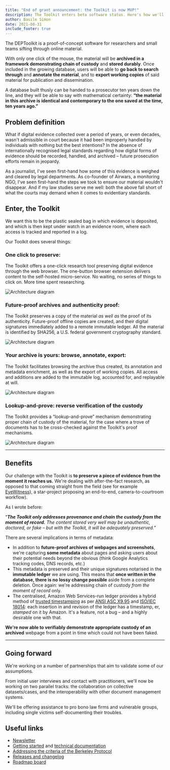 ```yaml
---
title: "End of grant announcement: the Toolkit is now MVP!"
description: The Toolkit enters beta software status. Here's how we'll be moving forward.
author: Basile Simon
date: 2021-08-31
include_footer: true
---
```


The DEPToolkit is a proof-of-concept software for researchers and small teams sifting through online material. 

With only one click of the mouse, the material will be **archived in a framework demonstrating chain of custody** and **stored durably**. Once included in the growing database, users will be able to **go back to search through** and **annotate the material**, and to **export working copies** of said material for publication and dissemination.

A database built thusly can be handed to a prosecutor ten years down the line, and they will be able to say with mathematical certainty: **“the material in this archive is identical and contemporary to the one saved at the time, ten years ago.”**

## Problem definition

What if digital evidence collected over a period of years, or even decades, wasn't admissible in court because it had been improperly handled by individuals with nothing but the best intentions? In the absence of internationally recognised legal standards regarding how digital forms of evidence should be recorded, handled, and archived – future prosecution efforts remain in jeopardy.

As a journalist, I've seen first-hand how some of this evidence is weighed and cleared by legal departments. As co-founder of Airwars, a monitoring NGO, I've seen first-hand the steps we took to ensure our material wouldn't disappear. And if my law studies serve me well: both the above fall short of what the courts may demand when it comes to evidentiary standards.

## Enter, the Toolkit

We want this to be the plastic sealed bag in which evidence is deposited, and which is then kept under watch in an evidence room, where each access is tracked and reported in a log.

Our Toolkit does several things:

### One click to preserve:

The Toolkit offers a one-click research tool preserving digital evidence through the web browser. The one-button browser extension delivers content to the self-hosted micro-service. No waiting, no series of things to click on. More time spent researching.

![Architecture diagram](/images/illustrations/1.svg)


### Future-proof archives and authenticity proof:

The Toolkit preserves a copy of the material *as well as* the proof of its authenticity. Future-proof offline copies are created, and their digital signatures immediately added to a remote immutable ledger. All the material is identified by SHA256, a U.S. federal government cryptography standard.

![Architecture diagram](/images/illustrations/2.svg)

### Your archive is yours:  browse, annotate, export:

The Toolkit facilitates browsing the archive thus created, its annotation and metadata enrichment, as well as the export of working copies. All access and additions are added to the immutable log, accounted for, and replayable at will.

![Architecture diagram](/images/illustrations/3.svg)

### Lookup-and-prove: reverse verification of the custody

The Toolkit provides a “lookup-and-prove” mechanism demonstrating proper chain of custody of  the material, for the case where a trove of documents has to be cross-checked against the Toolkit's proof mechanisms.

![Architecture diagram](/images/illustrations/4.svg)

---

## Benefits

Our challenge with the Toolkit is **to preserve a piece of evidence from the moment it reaches us.** We're dealing with after-the-fact research, as opposed to that coming straight from the field (see for example [EyeWitness](https://www.eyewitness.global)), a star-project proposing an end-to-end, camera-to-courtroom workflow).

As I wrote before:

“***The Toolkit only addresses provenance and chain the custody from the moment of record.** The content stored very well may be unauthentic, doctored, or fake – but with the Toolkit, it will be adequately preserved.”*

There are several implications in terms of metadata:

- In addition to **future-proof archives of webpages and screenshots**, we're capturing **some metadata** about pages and asking users about their potential needs beyond the
obvious (think Google Analytics tracking codes, DNS records, etc.)
- This metadata is preserved and their unique signatures notarised in the **immutable ledger** we are using. This means that **once written in the database, there is no lossy change possible** aside from a complete deletion. Once again: we're addressing chain of custody *from the moment of record* only.
- The centralised, Amazon Web Services-run ledger provides a hybrid method of [trusted timestamping](https://en.wikipedia.org/wiki/Trusted_timestamping) as per [ANSI ASC X9.95](https://en.wikipedia.org/wiki/ANSI_ASC_X9.95_Standard) and [ISO/IEC 18014](http://en.wikipedia.org/wiki/ISO/IEC_18014): each insertion in and revision of the ledger has a timestamp, er, *stamped* on it by Amazon. It's a feature, not a bug – and a highly desirable one with that.

**We're now able to verifiably demonstrate appropriate custody of an archived**  webpage from a point in time which could not have been faked.

---

## **Going forward**

We're working on a number of partnerships that aim to validate some of our assumptions. 

From initial user interviews and contact with practitioners, we'll now be working on two parallel tracks: the collaboration on collective datasets/cases, and the interoperability with other document management systems.

We'll be offering assistance to pro bono law firms and vulnerable groups, including single victims self-documenting their troubles.

## **Useful links**

- [Newsletter](https://digitalevidencetoolkit.substack.com/)
- [Getting started](https://digitalevidencetoolkit.notion.site/Getting-started-15521f4125534f4aa758a2575c27ad5c) and [technical documentation](https://digitalevidencetoolkit.notion.site/Technical-Journal-01ad0720aebc4f9c9a8036da0fd7426b)
- [Addressing the criteria of the Berkeley Protocol](/addressing-berkeley/)
- [Releases and changelog](https://github.com/digitalevidencetoolkit/deptoolkit/releases)
- [Roadmap board](https://github.com/orgs/digitalevidencetoolkit/projects/3)
